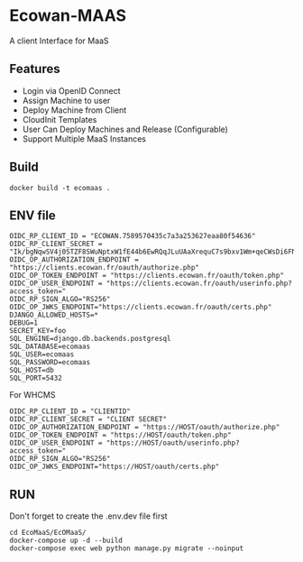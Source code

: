 # Ecowan-MAAS
A client Interface for MaaS

## Features
- Login via OpenID Connect
- Assign Machine to user
- Deploy Machine from Client
- CloudInit Templates
- User Can Deploy Machines and Release (Configurable)
- Support Multiple MaaS Instances


## Build
```
docker build -t ecomaas .
```

## ENV file 
```
OIDC_RP_CLIENT_ID = "ECOWAN.7589570435c7a3a253627eaa80f54636"
OIDC_RP_CLIENT_SECRET = "Ik/bgNqwSV4j0STZF8SWuNptxW1fE44b6EwRQqJLuUAaXrequC7s9bxv1Wm+qeCWsDi6FNj/dnRe9Jl926vkNw=="
OIDC_OP_AUTHORIZATION_ENDPOINT = "https://clients.ecowan.fr/oauth/authorize.php"
OIDC_OP_TOKEN_ENDPOINT = "https://clients.ecowan.fr/oauth/token.php"
OIDC_OP_USER_ENDPOINT = "https://clients.ecowan.fr/oauth/userinfo.php?access_token="
OIDC_RP_SIGN_ALGO="RS256"
OIDC_OP_JWKS_ENDPOINT="https://clients.ecowan.fr/oauth/certs.php"
DJANGO_ALLOWED_HOSTS=*
DEBUG=1
SECRET_KEY=foo
SQL_ENGINE=django.db.backends.postgresql
SQL_DATABASE=ecomaas
SQL_USER=ecomaas
SQL_PASSWORD=ecomaas
SQL_HOST=db
SQL_PORT=5432
```

For WHCMS
```
OIDC_RP_CLIENT_ID = "CLIENTID"
OIDC_RP_CLIENT_SECRET = "CLIENT SECRET"
OIDC_OP_AUTHORIZATION_ENDPOINT = "https://HOST/oauth/authorize.php"
OIDC_OP_TOKEN_ENDPOINT = "https://HOST/oauth/token.php"
OIDC_OP_USER_ENDPOINT = "https://HOST/oauth/userinfo.php?access_token="
OIDC_RP_SIGN_ALGO="RS256"
OIDC_OP_JWKS_ENDPOINT="https://HOST/oauth/certs.php"
```

## RUN 
Don't forget to create the .env.dev file first

```
cd EcoMaaS/EcOMaaS/
docker-compose up -d --build
docker-compose exec web python manage.py migrate --noinput

```
